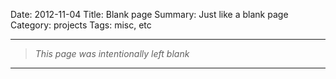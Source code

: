 Date: 2012-11-04
Title: Blank page
Summary: Just like a blank page
Category: projects
Tags: misc, etc

-----------------------------------------------------------------------------
>*This page was intentionally left blank*

-----------------------------------------------------------------------------
